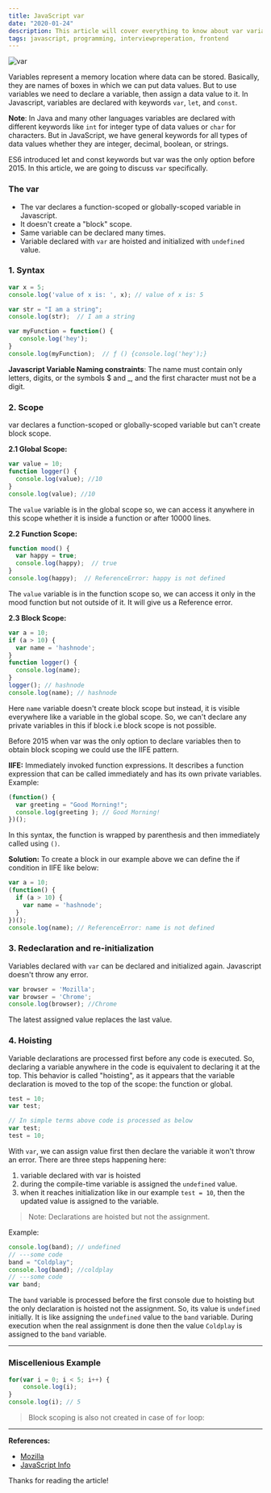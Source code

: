 ```yaml
---
title: JavaScript var
date: "2020-01-24"
description: This article will cover everything to know about var variable declaration in JavaScript
tags: javascript, programming, interviewpreperation, frontend
---
```


![var](/images/var.png)

Variables represent a memory location where data can be stored. Basically, they are names of boxes in which we can put data values. But to use variables we need to declare a variable, then assign a data value to it. In Javascript, variables are declared with keywords `var`, `let`, and `const`.

**Note**: In Java and many other languages variables are declared with different keywords like `int` for integer type of data values or `char` for characters. But in JavaScript, we have general keywords for all types of data values whether they are integer, decimal, boolean, or strings.

ES6 introduced let and const keywords but var was the only option before 2015. In this article, we are going to discuss `var` specifically.

### The var

- The var declares a function-scoped or globally-scoped variable in Javascript.
- It doesn't create a "block" scope.
- Same variable can be declared many times.
- Variable declared with `var` are hoisted and initialized with `undefined` value.

### 1. Syntax

```javascript
var x = 5;
console.log('value of x is: ', x); // value of x is: 5

var str = "I am a string";
console.log(str);  // I am a string

var myFunction = function() {
   console.log('hey');
}
console.log(myFunction);  // ƒ () {console.log('hey');}
```

**Javascript Variable Naming constraints**: The name must contain only letters, digits, or the symbols $ and _, and the first character must not be a digit.

### 2. Scope

var declares a function-scoped or globally-scoped variable but can't create block scope.

**2.1 Global Scope:**

```javascript
var value = 10;
function logger() {
  console.log(value); //10
}
console.log(value); //10
```

The `value` variable is in the global scope so, we can access it anywhere in this scope whether it is inside a function or after 10000 lines.

**2.2 Function Scope:**

```javascript
function mood() {
  var happy = true;
  console.log(happy);  // true
}
console.log(happy);  // ReferenceError: happy is not defined
```

The `value` variable is in the function scope so, we can access it only in the mood function but not outside of it. It will give us a Reference error.

**2.3 Block Scope:**

```javascript
var a = 10;
if (a > 10) {
  var name = 'hashnode';
}
function logger() {
  console.log(name);
}
logger(); // hashnode
console.log(name); // hashnode
```

Here `name` variable doesn't create block scope but instead, it is visible everywhere like a variable in the global scope. So, we can't declare any private variables in this if block i.e block scope is not possible.

Before 2015 when var was the only option to declare variables then to obtain block scoping we could use the IIFE pattern.

**IIFE:** Immediately invoked function expressions.
It describes a function expression that can be called immediately and has its own private variables.
Example:

```javascript
(function() {
  var greeting = "Good Morning!";
  console.log(greeting ); // Good Morning!
})();
```

In this syntax, the function is wrapped by parenthesis and then immediately called using `()`.

**Solution:** To create a block in our example above we can define the if condition in IIFE like below:

```javascript
var a = 10;
(function() {
  if (a > 10) {
    var name = 'hashnode';
  }
})();
console.log(name); // ReferenceError: name is not defined
```

### 3. Redeclaration and re-initialization

Variables declared with `var` can be declared and initialized again. Javascript doesn't throw any error.

```javascript
var browser = 'Mozilla';
var browser = 'Chrome';
console.log(browser); //Chrome
```

The latest assigned value replaces the last value.

### 4. Hoisting

Variable declarations are processed first before any code is executed. So, declaring a variable anywhere in the code is equivalent to declaring it at the top. This behavior is called "hoisting", as it appears that the variable declaration is moved to the top of the scope: the function or global.

```javascript
test = 10;
var test;

// In simple terms above code is processed as below 
var test;
test = 10;
```

With `var`, we can assign value first then declare the variable it won't throw an error. There are three steps happening here:

1. variable declared with var is hoisted
2. during the compile-time variable is assigned the `undefined` value.
3. when it reaches initialization like in our example `test = 10`, then the updated value is assigned to the variable.

> Note: Declarations are hoisted but not the assignment.

Example:

```javascript
console.log(band); // undefined
// ---some code
band = "Coldplay";
console.log(band); //coldplay
// ---some code
var band;
```

The `band` variable is processed before the first console due to hoisting but the only declaration is hoisted not the assignment. So, its value is `undefined` initially. It is like assigning the `undefined` value to the `band` variable. During execution when the real assignment is done then the value `Coldplay` is assigned to the `band` variable.

-----------------------------------------------------------------------------------------

### Miscellenious Example

```javascript
for(var i = 0; i < 5; i++) {
    console.log(i); 
}
console.log(i); // 5
```

> Block scoping is also not created in case of `for` loop:

-----------------------------------------------------------------------------------------

**References:**

- [Mozilla](https://developer.mozilla.org/en-US/docs/Web/JavaScript/Reference/Statements/var)
- [JavaScript Info](https://javascript.info/var)

Thanks for reading the article!

